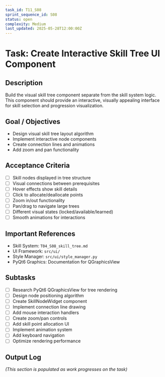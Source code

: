 ```yaml
---
task_id: T11_S08
sprint_sequence_id: S08
status: open
complexity: Medium
last_updated: 2025-05-28T12:00:00Z
---
```


# Task: Create Interactive Skill Tree UI Component

## Description
Build the visual skill tree component separate from the skill system logic. This component should provide an interactive, visually appealing interface for skill selection and progression visualization.

## Goal / Objectives
- Design visual skill tree layout algorithm
- Implement interactive node components
- Create connection lines and animations
- Add zoom and pan functionality

## Acceptance Criteria
- [ ] Skill nodes displayed in tree structure
- [ ] Visual connections between prerequisites
- [ ] Hover effects show skill details
- [ ] Click to allocate/deallocate points
- [ ] Zoom in/out functionality
- [ ] Pan/drag to navigate large trees
- [ ] Different visual states (locked/available/learned)
- [ ] Smooth animations for interactions

## Important References
- Skill System: `T04_S08_skill_tree.md`
- UI Framework: `src/ui/`
- Style Manager: `src/ui/style_manager.py`
- PyQt6 Graphics: Documentation for QGraphicsView

## Subtasks
- [ ] Research PyQt6 QGraphicsView for tree rendering
- [ ] Design node positioning algorithm
- [ ] Create SkillNodeWidget component
- [ ] Implement connection line drawing
- [ ] Add mouse interaction handlers
- [ ] Create zoom/pan controls
- [ ] Add skill point allocation UI
- [ ] Implement animation system
- [ ] Add keyboard navigation
- [ ] Optimize rendering performance

## Output Log
*(This section is populated as work progresses on the task)*